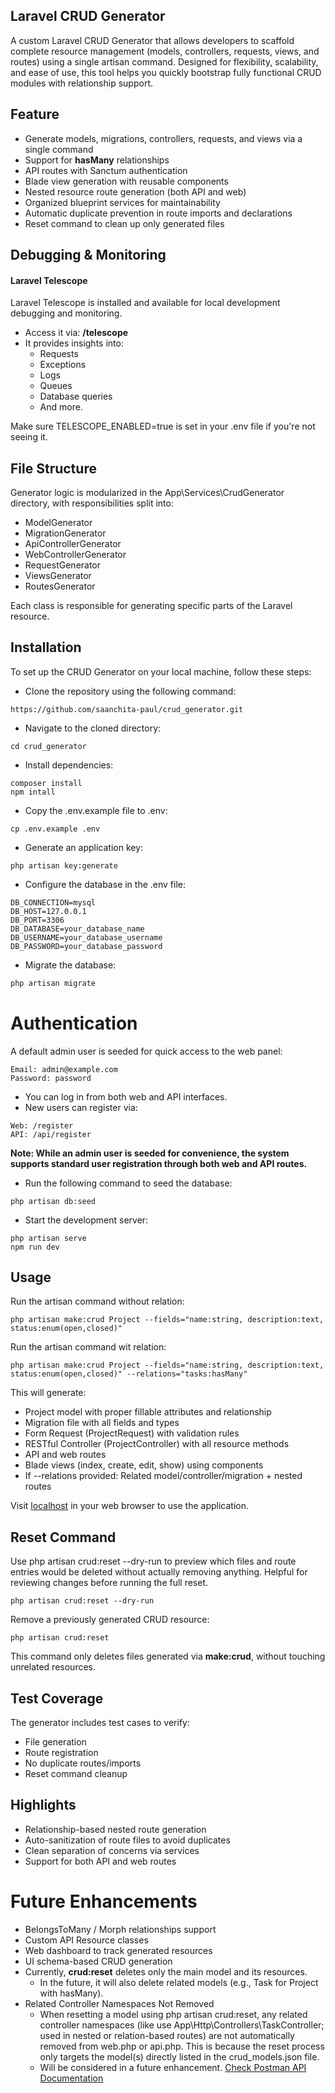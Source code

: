 ## Laravel CRUD Generator
A custom Laravel CRUD Generator that allows developers to scaffold complete resource management (models, controllers, requests, views, and routes) using a single artisan command. Designed for flexibility, scalability, and ease of use, this tool helps you quickly bootstrap fully functional CRUD modules with relationship support.


## Feature

- Generate models, migrations, controllers, requests, and views via a single command
- Support for **hasMany** relationships
- API routes with Sanctum authentication
- Blade view generation with reusable components
- Nested resource route generation (both API and web)
- Organized blueprint services for maintainability
- Automatic duplicate prevention in route imports and declarations
- Reset command to clean up only generated files

## Debugging & Monitoring
#### Laravel Telescope
Laravel Telescope is installed and available for local development debugging and monitoring.

- Access it via: **/telescope**
- It provides insights into:
  - Requests
  - Exceptions
  - Logs
  - Queues
  - Database queries
  - And more.

Make sure TELESCOPE_ENABLED=true is set in your .env file if you're not seeing it.


## File Structure

Generator logic is modularized in the App\Services\CrudGenerator directory, with responsibilities split into:

- ModelGenerator
- MigrationGenerator
- ApiControllerGenerator
- WebControllerGenerator
- RequestGenerator
- ViewsGenerator
- RoutesGenerator

Each class is responsible for generating specific parts of the Laravel resource.



## Installation

To set up the CRUD Generator on your local machine, follow these steps:

- Clone the repository using the following command:

```
https://github.com/saanchita-paul/crud_generator.git
```

- Navigate to the cloned directory:

```
cd crud_generator
```
- Install dependencies:

```
composer install
npm intall
```

- Copy the .env.example file to .env:

```
cp .env.example .env
```
- Generate an application key:

```
php artisan key:generate
```

- Configure the database in the .env file:

```
DB_CONNECTION=mysql
DB_HOST=127.0.0.1
DB_PORT=3306
DB_DATABASE=your_database_name
DB_USERNAME=your_database_username
DB_PASSWORD=your_database_password
```
- Migrate the database:

```markdown
php artisan migrate
```
# Authentication
A default admin user is seeded for quick access to the web panel:
```
Email: admin@example.com
Password: password
```
- You can log in from both web and API interfaces.
- New users can register via:
```
Web: /register
API: /api/register
```

**Note: While an admin user is seeded for convenience, the system supports standard user registration through both web and API routes.**

- Run the following command to seed the database:

```
php artisan db:seed
```

- Start the development server:

```
php artisan serve
npm run dev
```

## Usage
Run the artisan command without relation:
```
php artisan make:crud Project --fields="name:string, description:text, status:enum(open,closed)"
```
Run the artisan command wit relation:
```
php artisan make:crud Project --fields="name:string, description:text, status:enum(open,closed)" --relations="tasks:hasMany"
```

This will generate:

- Project model with proper fillable attributes and relationship
- Migration file with all fields and types
- Form Request (ProjectRequest) with validation rules
- RESTful Controller (ProjectController) with all resource methods
- API and web routes
- Blade views (index, create, edit, show) using components
- If --relations provided: Related model/controller/migration + nested routes


Visit [localhost](http://localhost:8000) in your web browser to use the application.


## Reset Command

Use php artisan crud:reset --dry-run to preview which files and route entries would be deleted without actually removing anything.
Helpful for reviewing changes before running the full reset.
```
php artisan crud:reset --dry-run
```
Remove a previously generated CRUD resource:
```
php artisan crud:reset
```
This command only deletes files generated via **make:crud**, without touching unrelated resources.


##  Test Coverage
The generator includes test cases to verify:

- File generation
- Route registration
- No duplicate routes/imports
- Reset command cleanup


## Highlights
- Relationship-based nested route generation
- Auto-sanitization of route files to avoid duplicates
- Clean separation of concerns via services
- Support for both API and web routes


# Future Enhancements
- BelongsToMany / Morph relationships support
- Custom API Resource classes
- Web dashboard to track generated resources
- UI schema-based CRUD generation
- Currently, **crud:reset** deletes only the main model and its resources.
  - In the future, it will also delete related models (e.g., Task for Project with hasMany).
- Related Controller Namespaces Not Removed
    - When resetting a model using php artisan crud:reset, any related controller namespaces (like use App\Http\Controllers\TaskController; used in nested or relation-based routes) are not automatically removed from web.php or api.php.
      This is because the reset process only targets the model(s) directly listed in the crud_models.json file.
    - Will be considered in a future enhancement.
[Check Postman API Documentation](https://documenter.getpostman.com/view/15919922/2sB2cUCP3W)

